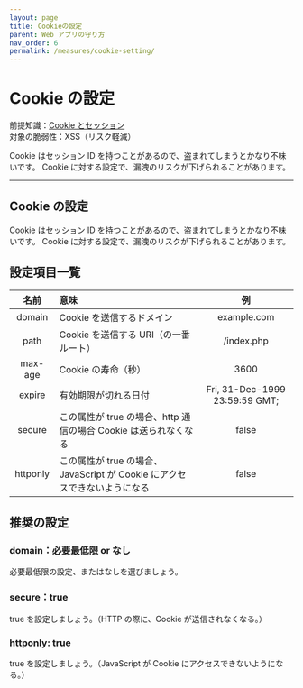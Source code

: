 ```yaml
---
layout: page
title: Cookieの設定
parent: Web アプリの守り方
nav_order: 6
permalink: /measures/cookie-setting/
---
```


# Cookie の設定

前提知識：[Cookie とセッション](../../webapp/cookie-session/)  
対象の脆弱性：XSS（リスク軽減）

Cookie はセッション ID を持つことがあるので、盗まれてしまうとかなり不味いです。
Cookie に対する設定で、漏洩のリスクが下げられることがあります。

---

## Cookie の設定

Cookie はセッション ID を持つことがあるので、盗まれてしまうとかなり不味いです。
Cookie に対する設定で、漏洩のリスクが下げられることがあります。

## 設定項目一覧

|   名前   | 意味                                                                      |               例               |
| :------: | :------------------------------------------------------------------------ | :----------------------------: |
|  domain  | Cookie を送信するドメイン                                                 |          example.com           |
|   path   | Cookie を送信する URI（の一番ルート）                                     |           /index.php           |
| max-age  | Cookie の寿命（秒）                                                       |              3600              |
|  expire  | 有効期限が切れる日付                                                      | Fri, 31-Dec-1999 23:59:59 GMT; |
|  secure  | この属性が true の場合、http 通信の場合 Cookie は送られなくなる           |             false              |
| httponly | この属性が true の場合、JavaScript が Cookie にアクセスできないようになる |             false              |

## 推奨の設定

### domain：必要最低限 or なし

必要最低限の設定、またはなしを選びましょう。

### secure：true

true を設定しましょう。（HTTP の際に、Cookie が送信されなくなる。）

### httponly: true

true を設定しましょう。（JavaScript が Cookie にアクセスできないようになる。）
